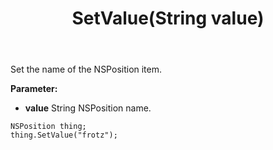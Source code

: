 ﻿---
uid: crmscript_ref_NSPosition_SetValue
title: SetValue(String value)
intellisense: NSPosition.SetValue
keywords: NSPosition, SetValue
so.topic: reference
---

Set the name of the NSPosition item.

**Parameter:** 
 - **value** String NSPosition name.

```crmscript
NSPosition thing;
thing.SetValue("frotz");
```

